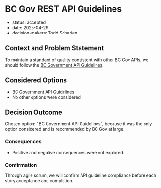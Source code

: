 [//]: # (bc-madr v0.1.0)
<!-- modified MADR 4.0.0 -->

# BC Gov REST API Guidelines

* status: accepted <!-- proposed | rejected | accepted | deprecated | ... | superseded by ADR-0123 -->
* date: 2025-04-29 <!-- YYYY-MM-DD when the decision was last updated -->
* decision-makers: Todd Scharien <!-- list everyone involved in the decision -->

## Context and Problem Statement

To maintain a standard of quality consistent with other BC Gov APIs, we should follow the [BC Government API Guidelines](https://github.com/bcgov/api-guidelines/blob/master/government-of-british-columbia-api-guidelines.md).

## Considered Options

* BC Government API Guidelines
* No other options were considered.

## Decision Outcome

Chosen option: "BC Government API Guidelines", because it was the only option considered and is recommended by BC Gov at large.

### Consequences

* Positive and negative consequences were not explored.

### Confirmation

Through agile scrum, we will confirm API guideline compliance before each story acceptance and completion.

